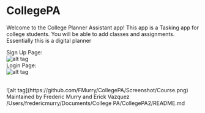 # CollegePA
Welcome to the College Planner Assistant app! This app is a Tasking app for college students. You will be able to add classes and     assignments. Essentially this is a digital planner

Sign Up Page:
<br>
![alt tag](https://github.com/FMurry/CollegePA/Screenshot/signup.png)
<br>
Login Page:
<br>
![alt tag](https://github.com/FMurry/CollegePA/Screenshot/login.png)

<br>
![alt tag](https://github.com/FMurry/CollegePA/Screenshot/Course.png)

<br>
Maintained by Frederic Murry and Erick Vazquez
/Users/fredericmurry/Documents/College PA/CollegePA2/README.md
